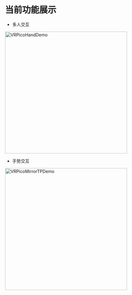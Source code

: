 # 当前功能展示
- 多人交互  
<img src = "https://raw.githubusercontent.com/Workspace-Sugar0612/Unity-Large-space-V2/main/image/public/HandDemo_400×400.gif" width="400" alt="VRPicoHandDemo">
  
- 手势交互  
<img src = "https://raw.githubusercontent.com/Workspace-Sugar0612/Unity-Large-space-V2/main/image/public/MirrorDemo_400×400.gif" width="400" alt="VRPicoMirrorTPDemo">